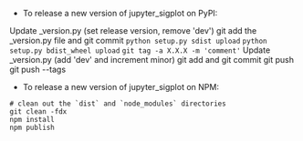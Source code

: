 - To release a new version of jupyter_sigplot on PyPI:

Update _version.py (set release version, remove 'dev')
git add the _version.py file and git commit
`python setup.py sdist upload`
`python setup.py bdist_wheel upload`
`git tag -a X.X.X -m 'comment'`
Update _version.py (add 'dev' and increment minor)
git add and git commit
git push
git push --tags

- To release a new version of jupyter_sigplot on NPM:

```
# clean out the `dist` and `node_modules` directories
git clean -fdx
npm install
npm publish
```